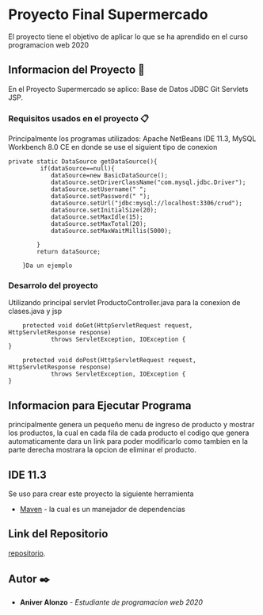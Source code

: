 # Proyecto Final Supermercado

El proyecto tiene el objetivo de aplicar lo que se ha aprendido en el curso programacion web 2020

## Informacion del Proyecto 🚀

En el Proyecto Supermercado se aplico:
Base de Datos
JDBC
Git
Servlets
JSP.


### Requisitos usados en el proyecto 📋

Principalmente los programas utilizados: Apache NetBeans IDE 11.3,
MySQL Workbench 8.0 CE en donde se use el siguient tipo de conexion

```
private static DataSource getDataSource(){
         if(dataSource==null){
            dataSource=new BasicDataSource();
            dataSource.setDriverClassName("com.mysql.jdbc.Driver");
            dataSource.setUsername(" ";
            dataSource.setPassword(" ");
            dataSource.setUrl("jdbc:mysql://localhost:3306/crud");
            dataSource.setInitialSize(20);
            dataSource.setMaxIdle(15);
            dataSource.setMaxTotal(20);
            dataSource.setMaxWaitMillis(5000);
        
        }
        return dataSource;
    
    }Da un ejemplo
```

### Desarrolo del proyecto

Utilizando principal servlet ProductoController.java para la conexion de clases.java y jsp
```
    protected void doGet(HttpServletRequest request, HttpServletResponse response)
            throws ServletException, IOException {
}
```


```
    protected void doPost(HttpServletRequest request, HttpServletResponse response)
            throws ServletException, IOException {
}
```


## Informacion para Ejecutar Programa

principalmente genera un pequeño menu de ingreso de producto y mostrar los productos,
la cual en cada fila de cada producto el codigo que genera automaticamente dara un link para poder modificarlo
como tambien en la parte derecha mostrara la opcion de eliminar el producto.



## IDE 11.3

Se uso para crear este proyecto la siguiente herramienta
* [Maven](https://maven.apache.org/) - la cual es un manejador de dependencias


## Link del Repositorio

 [repositorio](https://github.com/).

## Autor ✒️


* **Aniver Alonzo** - *Estudiante de programacion web 2020*

